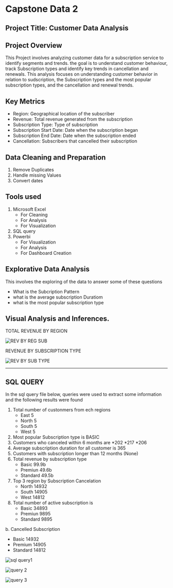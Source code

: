 # Capstone Data 2

## Project Title: Customer Data Analysis


## Project Overview

This Project involves analyzing customer data for a subscription service to identify segments and trends. the goal is to understand customer behaviour, track Subscription types and identify key trends in cancellation and renewals. This analysis focuses on understanding customer behavior in relation to sudscription, the Subscription types and the most popular subscription types, and the cancellation and renewal trends.


## Key Metrics
* Region: Geographical location of the subscriber
* Revenue: Total revenue generated from the subscription
* Subscription Type: Type of subscription 
* Subscription Start Date: Date when the subscription began
* Subscription End Date: Date when the subscription ended
* Cancellation: Subscribers that cancelled their subscription



## Data Cleaning and Preparation
1. Remove Duplicates
2. Handle missing Values
3. Convert dates


## Tools used
1. Microsoft Excel
   * For Cleaning
   * For Analysis
   * For Visualization
2. SQL query
3. Powerbi
   * For Visualization
   * For Analysis
   * For Dashboard Creation
  

## Explorative Data Analysis
This involves the exploring of the data to answer some of these questions
* What is the Subcription Pattern
* what is the average subscription Duratiom
* what is the most popular subscription type



## Visual Analysis and Inferences.

TOTAL REVENUE BY REGION

![REV BY REG SUB](https://github.com/user-attachments/assets/b94c95d4-6ba6-4d0c-b95e-70372fa8607d)


REVENUE BY SUBSCRIPTION TYPE

![REV BY SUB TYPE](https://github.com/user-attachments/assets/a7119ed4-885d-44d4-9a53-82dc8e3449d4)





---
## SQL QUERY
In the sql query file below, queries were used to extract some information and the following results were found
1. Total number of custonmers from ech regions
   * East 5
   * North 5
   * South 5
   * West 5
2. Most popular Subscription type is BASIC
3. Customers who canceled within 6 months are
   *202
   *217
   *206
4. Average subscription duration for all customer is 365
5. Customers with subscription longer than 12 months (None)
6. Total revenue by subscription type
   * Basic 99.9b
   * Premiun 49.6b
   * Standard 49.5b
7. Top 3 region by Subscription Cancelation
   * North 14932
   * South 14905
   * West 14812
8. Total number of active subscription is
   * Basic 34893
   * Premiun 9895
   * Standard 9895
     
b. Cancelled Subscription
   * Basic 14932
   * Premium 14905
   * Standard 14812
  

![sql query1](https://github.com/user-attachments/assets/98ba903d-f3e4-44af-aa3f-e2a3308f561a)

![query 2](https://github.com/user-attachments/assets/75c98ab0-f448-4b20-847a-f02b2eee5349)

![query 3](https://github.com/user-attachments/assets/915e7e93-dea7-475b-8760-143687e9f7a8)

   
